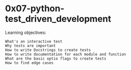 # 0x07-python-test_driven_development

Learning objectives:


    What's an interactive test
    Why tests are important
    How to write Docstrings to create tests
    How to write documentation for each module and function
    What are the basic optio flags to create tests
    How to find edge cases
